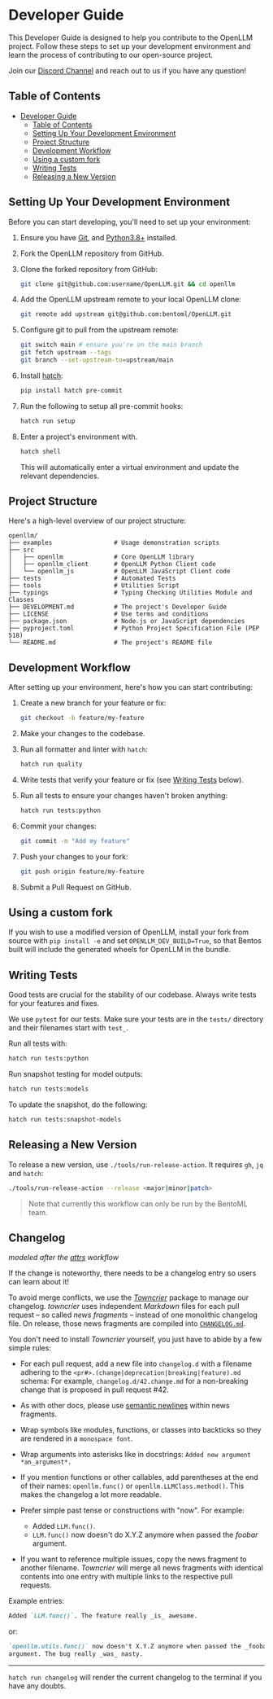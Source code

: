 # Developer Guide

This Developer Guide is designed to help you contribute to the OpenLLM project.
Follow these steps to set up your development environment and learn the process
of contributing to our open-source project.

Join our [Discord Channel](https://l.bentoml.com/join-openllm-discord) and reach
out to us if you have any question!

## Table of Contents

- [Developer Guide](#developer-guide)
  - [Table of Contents](#table-of-contents)
  - [Setting Up Your Development Environment](#setting-up-your-development-environment)
  - [Project Structure](#project-structure)
  - [Development Workflow](#development-workflow)
  - [Using a custom fork](#using-a-custom-fork)
  - [Writing Tests](#writing-tests)
  - [Releasing a New Version](#releasing-a-new-version)

## Setting Up Your Development Environment

Before you can start developing, you'll need to set up your environment:

1. Ensure you have [Git](https://git-scm.com/), and
   [Python3.8+](https://www.python.org/downloads/) installed.
2. Fork the OpenLLM repository from GitHub.
3. Clone the forked repository from GitHub:

   ```bash
   git clone git@github.com:username/OpenLLM.git && cd openllm
   ```

4. Add the OpenLLM upstream remote to your local OpenLLM clone:

   ```bash
   git remote add upstream git@github.com:bentoml/OpenLLM.git
   ```

5. Configure git to pull from the upstream remote:

   ```bash
   git switch main # ensure you're on the main branch
   git fetch upstream --tags
   git branch --set-upstream-to=upstream/main
   ```

6. Install [hatch](https://github.com/pypa/hatch):

   ```bash
   pip install hatch pre-commit
   ```

7. Run the following to setup all pre-commit hooks:

   ```bash
   hatch run setup
   ```

8. Enter a project's environment with.
   ```bash
   hatch shell
   ```

   This will automatically enter a virtual environment and update the relevant
   dependencies.

## Project Structure

Here's a high-level overview of our project structure:

```
openllm/
├── examples                 # Usage demonstration scripts
├── src
│   ├── openllm              # Core OpenLLM library
│   ├── openllm_client       # OpenLLM Python Client code
│   └── openllm_js           # OpenLLM JavaScript Client code
├── tests                    # Automated Tests
├── tools                    # Utilities Script
├── typings                  # Typing Checking Utilities Module and Classes
├── DEVELOPMENT.md           # The project's Developer Guide
├── LICENSE                  # Use terms and conditions
├── package.json             # Node.js or JavaScript dependencies
├── pyproject.toml           # Python Project Specification File (PEP 518)
└── README.md                # The project's README file
```

## Development Workflow

After setting up your environment, here's how you can start contributing:

1. Create a new branch for your feature or fix:

   ```bash
   git checkout -b feature/my-feature
   ```

2. Make your changes to the codebase.
3. Run all formatter and linter with `hatch`:

   ```bash
   hatch run quality
   ```
4. Write tests that verify your feature or fix (see
   [Writing Tests](#writing-tests) below).
5. Run all tests to ensure your changes haven't broken anything:

   ```bash
   hatch run tests:python
   ```
6. Commit your changes:

   ```bash
   git commit -m "Add my feature"
   ```
7. Push your changes to your fork:

   ```bash
   git push origin feature/my-feature
   ```
8. Submit a Pull Request on GitHub.

## Using a custom fork

If you wish to use a modified version of OpenLLM, install your fork from source
with `pip install -e` and set `OPENLLM_DEV_BUILD=True`, so that Bentos built
will include the generated wheels for OpenLLM in the bundle.

## Writing Tests

Good tests are crucial for the stability of our codebase. Always write tests for
your features and fixes.

We use `pytest` for our tests. Make sure your tests are in the `tests/`
directory and their filenames start with `test_`.

Run all tests with:

```bash
hatch run tests:python
```

Run snapshot testing for model outputs:

```bash
hatch run tests:models
```

To update the snapshot, do the following:

```bash
hatch run tests:snapshot-models
```

## Releasing a New Version

To release a new version, use `./tools/run-release-action`. It requires `gh`,
`jq` and `hatch`:

```bash
./tools/run-release-action --release <major|minor|patch>
```

> Note that currently this workflow can only be run by the BentoML team.

## Changelog

_modeled after the [attrs](https://github.com/python-attrs/attrs) workflow_

If the change is noteworthy, there needs to be a changelog entry so users can
learn about it!

To avoid merge conflicts, we use the
[_Towncrier_](https://pypi.org/project/towncrier) package to manage our
changelog. _towncrier_ uses independent _Markdown_ files for each pull request –
so called _news fragments_ – instead of one monolithic changelog file. On
release, those news fragments are compiled into
[`CHANGELOG.md`](https://github.com/bentoml/openllm/blob/main/CHANGELOG.md).

You don't need to install _Towncrier_ yourself, you just have to abide by a few
simple rules:

- For each pull request, add a new file into `changelog.d` with a filename
  adhering to the `<pr#>.(change|deprecation|breaking|feature).md` schema: For
  example, `changelog.d/42.change.md` for a non-breaking change that is proposed
  in pull request #42.
- As with other docs, please use [semantic newlines] within news fragments.
- Wrap symbols like modules, functions, or classes into backticks so they are
  rendered in a `monospace font`.
- Wrap arguments into asterisks like in docstrings:
  `Added new argument *an_argument*.`
- If you mention functions or other callables, add parentheses at the end of
  their names: `openllm.func()` or `openllm.LLMClass.method()`. This makes the
  changelog a lot more readable.
- Prefer simple past tense or constructions with "now". For example:

  - Added `LLM.func()`.
  - `LLM.func()` now doesn't do X.Y.Z anymore when passed the _foobar_ argument.
- If you want to reference multiple issues, copy the news fragment to another
  filename. _Towncrier_ will merge all news fragments with identical contents
  into one entry with multiple links to the respective pull requests.

Example entries:

```md
Added `LLM.func()`. The feature really _is_ awesome.
```

or:

```md
`openllm.utils.func()` now doesn't X.Y.Z anymore when passed the _foobar_
argument. The bug really _was_ nasty.
```

---

`hatch run changelog` will render the current changelog to the terminal if you
have any doubts.

[semantic newlines]: https://rhodesmill.org/brandon/2012/one-sentence-per-line/
